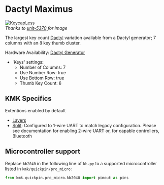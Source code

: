 # Dactyl Maximus

![KeycapLess](https://i.imgur.com/OJs3bkWh.jpg)  
*Thanks to [unit-5370](https://github.com/unit-5370) for image*

The largest key count [Dactyl](/boards/dactyl/) variation available from a Dactyl generator; 7 columns with an 8 key thumb cluster.

Hardware Availability: [Dactyl Generator](https://ryanis.cool/dactyl/#original)
* 'Keys' settings:
   * Number of Columns: 7 
   * Use Number Row: true
   * Use Bottom Row: true
   * Thumb Key Count: 8

## KMK Specifics

Extentions enabled by default  
- [Layers](/docs/en/layers.md)
- [Split](/docs/en/split_keyboards.md): Configured to 1-wire UART to match legacy configuration. Please see documentation for enabling 2-wire UART or, for capable controllers, Bluetooth

## Microcontroller support

Replace `kb2040` in the following line of `kb.py` to a supported microcontroller listed in `kmk/quickpin/pro_micro`:

```python
from kmk.quickpin.pro_micro.kb2040 import pinout as pins
```
